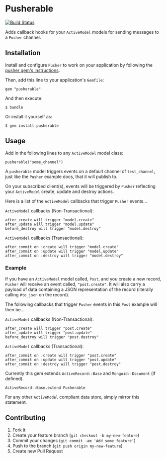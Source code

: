 # Pusherable

[![Build Status](https://travis-ci.org/tonycoco/pusherable.png)](https://travis-ci.org/tonycoco/pusherable)

Adds callback hooks for your `ActiveModel` models for sending messages to a `Pusher` channel.

## Installation

Install and configure `Pusher` to work on your application by following the [pusher gem's instructions](https://github.com/pusher/pusher-gem).

Then, add this line to your application's `Gemfile`:

    gem "pusherable"

And then execute:

    $ bundle

Or install it yourself as:

    $ gem install pusherable

## Usage

Add in the following lines to any `ActiveModel` model class:

    pusherable("some_channel")

A `pusherable` model triggers events on a default channel of `test_channel`, just like the `Pusher` example docs, that it will publish to.

On your subscribed client(s), events will be triggered by `Pusher` reflecting your `ActiveModel` create, update and destroy actions.

Here is a list of the `ActiveModel` callbacks that trigger `Pusher` events...

`ActiveModel` callbacks (Non-Transactional):

    after_create will trigger "model.create"
    after_update will trigger "model.update"
    before_destroy will trigger "model.destroy"

`ActiveModel` callbacks (Transactional):

    after_commit on :create will trigger "model.create"
    after_commit on :update will trigger "model.update"
    after_commit on :destroy will trigger "model.destroy"

### Example

If you have an `ActiveModel` model called, `Post`, and you create a new record, `Pusher` will receive an event called, `"post.create"`.
It will also carry a payload of data containing a JSON representation of the record (literally calling `#to_json` on the record).

The following callbacks that trigger `Pusher` events in this `Post` example will then be...

`ActiveModel` callbacks (Non-Transactional):

    after_create will trigger "post.create"
    after_update will trigger "post.update"
    before_destroy will trigger "post.destroy"

`ActiveModel` callbacks (Transactional):

    after_commit on :create will trigger "post.create"
    after_commit on :update will trigger "post.update"
    after_commit on :destroy will trigger "post.destroy"

Currently this gem extends `ActiveRecord::Base` and `Mongoid::Document` (if defined).

`ActiveRecord::Base.extend Pusherable`

For any other `ActiveModel` compliant data store, simply mirror this statement.

## Contributing

1. Fork it
2. Create your feature branch (`git checkout -b my-new-feature`)
3. Commit your changes (`git commit -am 'Add some feature'`)
4. Push to the branch (`git push origin my-new-feature`)
5. Create new Pull Request
